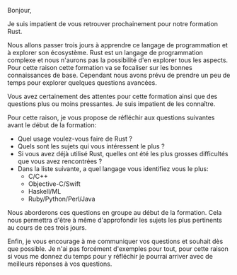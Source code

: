 Bonjour,

Je suis impatient de vous retrouver prochainement pour notre formation Rust.

Nous allons passer trois jours à apprendre ce langage de programmation et à explorer son écosystème. Rust est un langage de programmation complexe et nous n'aurons pas la possibilité d'en explorer tous les aspects. Pour cette raison cette formation va se focaliser sur les bonnes connaissances de base. Cependant nous avons prévu de prendre un peu de temps pour explorer quelques questions avancées.

Vous avez certainement des attentes pour cette formation ainsi que des questions plus ou moins pressantes. Je suis impatient de les connaître.

Pour cette raison, je vous propose de réfléchir aux questions suivantes avant le début de la formation:

* Quel usage voulez-vous faire de Rust ?
* Quels sont les sujets qui vous intéressent le plus ?
* Si vous avez déjà utilisé Rust, quelles ont été les plus grosses difficultés que vous avez rencontrées ?
* Dans la liste suivante, a quel langage vous identifiez vous le plus:
  - C/C++
  - Objective-C/Swift
  - Haskell/ML
  - Ruby/Python/Perl/Java

Nous aborderons ces questions en groupe au début de la formation. Cela nous permettra d'être à même d'approfondir les sujets les plus pertinents au cours de ces trois jours.

Enfin, je vous encourage à me communiquer vos questions et souhait dès que possible. Je n'ai pas forcément d'exemples pour tout, pour cette raison si  vous me donnez du temps pour y réfléchir je pourrai arriver avec de meilleurs réponses à vos questions.
